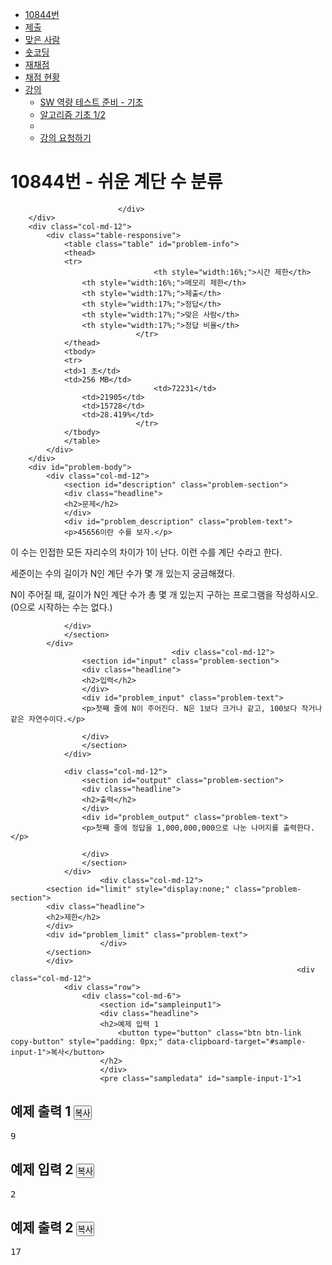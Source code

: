 <div class="row">
		<div class="col-md-12">
			<div id="result_log"></div>
		</div>
		<div class="col-md-12">
							<ul class="nav nav-pills no-print problem-menu"><li class="active">
	<a href="/problem/10844">10844번</a>
</li><li><a href="/submit/10844">제출</a></li><li><a href="/problem/status/10844">맞은 사람</a></li><li><a href="/short/status/10844">숏코딩</a></li><li><a href="/problem/history/10844">재채점</a></li><li><a href="/status?from_problem=1&amp;problem_id=10844">채점 현황</a></li><li class="dropdown"><a class="dropdown-toggle" id="drop5" role="button" data-toggle="dropdown" href="#">강의<b class="caret"></b></a><ul id="menu2" class="dropdown-menu" role="menu" aria-labelledby="drop5"><li><a tabindex="-1" href="https://code.plus/course/32">SW 역량 테스트 준비 - 기초</a></li><li><a tabindex="-1" href="https://code.plus/course/41">알고리즘 기초 1/2</a></li><li class="divider"></li><li><a tabindex="-1" href="#" class="lecture-request">강의 요청하기</a></li></ul></li></ul>
					</div>
		<div class="col-md-12">
			<div class="page-header">
				<h1><span class="printable">10844번 - </span><span id="problem_title">쉬운 계단 수</span>
				<span class="label-purple problem-label">분류</span>				<div class="btn-group pull-right problem-button">
														</div>
				</h1>
									
							</div>
		</div>
		<div class="col-md-12">
			<div class="table-responsive">
				<table class="table" id="problem-info">
				<thead>
				<tr>
									<th style="width:16%;">시간 제한</th>
					<th style="width:16%;">메모리 제한</th>
					<th style="width:17%;">제출</th>
					<th style="width:17%;">정답</th>
					<th style="width:17%;">맞은 사람</th>
					<th style="width:17%;">정답 비율</th>
								</tr>
				</thead>
				<tbody>
				<tr>
				<td>1 초</td>
				<td>256 MB</td>
									<td>72231</td>
					<td>21905</td>
					<td>15728</td>
					<td>28.419%</td>
								</tr>
				</tbody>
				</table>
			</div>
		</div>
		<div id="problem-body">
			<div class="col-md-12">
				<section id="description" class="problem-section">
				<div class="headline">
				<h2>문제</h2>
				</div>
				<div id="problem_description" class="problem-text">
				<p>45656이란 수를 보자.</p>

<p>이 수는 인접한 모든 자리수의 차이가 1이 난다. 이런 수를 계단 수라고 한다.</p>

<p>세준이는 수의 길이가 N인 계단 수가 몇 개 있는지 궁금해졌다.</p>

<p>N이 주어질 때, 길이가 N인 계단 수가 총 몇 개 있는지 구하는 프로그램을 작성하시오. (0으로 시작하는 수는 없다.)</p>

				</div>
				</section>
			</div>
										<div class="col-md-12">
					<section id="input" class="problem-section">
					<div class="headline">
					<h2>입력</h2>
					</div>
					<div id="problem_input" class="problem-text">
					<p>첫째 줄에 N이 주어진다. N은 1보다 크거나 같고, 100보다 작거나 같은 자연수이다.</p>

					</div>
					</section>
				</div>
	
				<div class="col-md-12">
					<section id="output" class="problem-section">
					<div class="headline">
					<h2>출력</h2>
					</div>
					<div id="problem_output" class="problem-text">
					<p>첫째 줄에 정답을 1,000,000,000으로 나눈 나머지를 출력한다.</p>

					</div>
					</section>
				</div>
						<div class="col-md-12">
			<section id="limit" style="display:none;" class="problem-section">
			<div class="headline">
			<h2>제한</h2>
			</div>
			<div id="problem_limit" class="problem-text">
						</div>
			</section>
			</div>
																	<div class="col-md-12">
				<div class="row">
					<div class="col-md-6">
						<section id="sampleinput1">
						<div class="headline">
						<h2>예제 입력 1
							<button type="button" class="btn btn-link copy-button" style="padding: 0px;" data-clipboard-target="#sample-input-1">복사</button>
						</h2>
						</div>
						<pre class="sampledata" id="sample-input-1">1
</pre>
						</section>
					</div>
					<div class="col-md-6">
						<section id="sampleoutput1">
						<div class="headline">
						<h2>예제 출력 1
							<button type="button" class="btn btn-link copy-button" style="padding: 0px;" data-clipboard-target="#sample-output-1">복사</button>
						</h2>
						</div>
						<pre class="sampledata" id="sample-output-1">9
</pre>
						</section>
					</div>
									</div>
				</div>
								<div class="col-md-12">
				<div class="row">
					<div class="col-md-6">
						<section id="sampleinput2">
						<div class="headline">
						<h2>예제 입력 2
							<button type="button" class="btn btn-link copy-button" style="padding: 0px;" data-clipboard-target="#sample-input-2">복사</button>
						</h2>
						</div>
						<pre class="sampledata" id="sample-input-2">2
</pre>
						</section>
					</div>
					<div class="col-md-6">
						<section id="sampleoutput2">
						<div class="headline">
						<h2>예제 출력 2
							<button type="button" class="btn btn-link copy-button" style="padding: 0px;" data-clipboard-target="#sample-output-2">복사</button>
						</h2>
						</div>
						<pre class="sampledata" id="sample-output-2">17
</pre>
						</section>
					</div>
									</div>
				</div>
										<div class="col-md-12">
				<section id="hint" style="display: none;" class="problem-section">
				<div class="headline">
				<h2>힌트</h2>
				</div>
				<div id="problem_hint" class="problem-text">
				
				</div>
				</section>
			</div>
								</div>
									<div class="col-md-12"><section id="source"><div class="headline"><h2>출처</h2></div><ul><li>문제를 만든 사람:&nbsp;<a href="/user/baekjoon">baekjoon</a></li></ul></section></div>
																														</div>